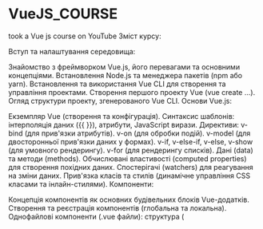 # VueJS_COURSE
took a Vue js course on YouTube
Зміст курсу:

Вступ та налаштування середовища:

Знайомство з фреймворком Vue.js, його перевагами та основними концепціями.
Встановлення Node.js та менеджера пакетів (npm або yarn).
Встановлення та використання Vue CLI для створення та управління проектами.
Створення першого проекту Vue (vue create ...).
Огляд структури проекту, згенерованого Vue CLI.
Основи Vue.js:

Екземпляр Vue (створення та конфігурація).
Синтаксис шаблонів: інтерполяція даних ({{ }}), атрибути, JavaScript вирази.
Директиви:
v-bind (для прив'язки атрибутів).
v-on (для обробки подій).
v-model (для двосторонньої прив'язки даних у формах).
v-if, v-else-if, v-else, v-show (для умовного рендерингу).
v-for (для рендерингу списків).
Дані (data) та методи (methods).
Обчислювані властивості (computed properties) для створення похідних даних.
Спостерігачі (watchers) для реагування на зміни даних.
Прив'язка класів та стилів (динамічне управління CSS класами та інлайн-стилями).
Компоненти:

Концепція компонентів як основних будівельних блоків Vue-додатків.
Створення та реєстрація компонентів (глобальна та локальна).
Однофайлові компоненти (.vue файли): структура (<template>, <script>, <style>).
Передача даних від батьківського компонента до дочірнього за допомогою props.
Передача даних від дочірнього компонента до батьківського за допомогою користувацьких подій ($emit).
Організація коду за допомогою компонентів (на прикладі App.vue та HelloWorld.vue у lesson2).
Розширені теми (можуть бути покриті в наступних уроках курсу):

Життєвий цикл екземпляра Vue та компонентів.
Слоти (Slots) для гнучкої передачі контенту в компоненти.
Vue Router для створення односторінкових додатків (SPA) з навігацією.
Управління станом додатку (State Management) за допомогою Vuex або Pinia.
Робота з API: виконання HTTP-запитів (наприклад, за допомогою Axios або Fetch API).
Обробка форм та валідація.
Користувацькі директиви.
Міксини (Mixins) або Composition API (в Vue 3) для пере-використання логіки.
Збірка проекту для розгортання (npm run build).
